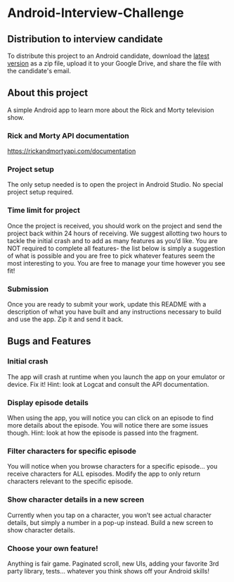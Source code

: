 # Android-Interview-Challenge

## Distribution to interview candidate
To distribute this project to an Android candidate, download the [latest version](https://github.com/ConsultingMD/Android-Interview/releases/) as a zip file, upload it to your Google Drive, and share the file with the candidate's email.

## About this project
A simple Android app to learn more about the Rick and Morty television show.

### Rick and Morty API documentation
https://rickandmortyapi.com/documentation

### Project setup
The only setup needed is to open the project in Android Studio. No special project setup required.

### Time limit for project
Once the project is received, you should work on the project and send the project back within 24 hours of receiving. We suggest allotting two hours to tackle the initial crash and to add as many features as you’d like. You are NOT required to complete all features- the list below is simply a suggestion of what is possible and you are free to pick whatever features seem the most interesting to you. You are free to manage your time however you see fit!

### Submission
Once you are ready to submit your work, update this README with a description of what you have built and any instructions necessary to build and use the app. Zip it and send it back.

## Bugs and Features

### Initial crash
The app will crash at runtime when you launch the app on your emulator or device. Fix it! Hint: look at Logcat and consult the API documentation.

### Display episode details
When using the app, you will notice you can click on an episode to find more details about the episode. You will notice there are some issues though. Hint: look at how the episode is passed into the fragment.

### Filter characters for specific episode
You will notice when you browse characters for a specific episode… you receive characters for ALL episodes. Modify the app to only return characters relevant to the specific episode.

### Show character details in a new screen
Currently when you tap on a character, you won’t see actual character details, but simply a number in a pop-up instead. Build a new screen to show character details.

### Choose your own feature!
Anything is fair game. Paginated scroll, new UIs, adding your favorite 3rd party library, tests… whatever you think shows off your Android skills!

